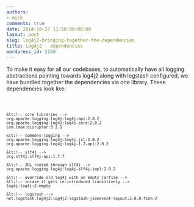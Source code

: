```yaml
---
authors:
- mick
comments: true
date: 2014-10-27 11:50:00+00:00
layout: post
slug: log4j2-bringing-together-the-dependencies
title: Log4j2 - dependencies
wordpress_id: 2150
---
```




To make it easy for all our codebases, to automatically have all logging abstractions pointing towards log4j2 along with logstash configured, we have bundled together the dependencies via one library.
These dependencies look like:

<code>

    &lt;!-- core libraries -->  
    org.apache.logging.log4j:log4j-api:2.0.2  
    org.apache.logging.log4j:log4j-core:2.0.2  
    com.lmax:disruptor:3.2.1  

    &lt;!-- commons-logging -->  
    org.apache.logging.log4j:log4j-jcl:2.0.2  
    org.apache.logging.log4j:log4j-1.2-api:2.0.2  

    &lt;!-- slf4j -->  
    org.slf4j:slf4j-api:1.7.7  

    &lt;!-- JUL routed through slf4j -->  
    org.apache.logging.log4j:log4j-slf4j-impl:2.0.2  

    &lt;!-- override old log4j with an empty jarfile -->  
    &lt;!-- incase it gets re-introduced transitively -->  
    log4j:log4j:2-empty  

    &lt;!-- logstash -->  
    net.logstash.log4j2:log4j2-logstash-jsonevent-layout:3.0.0-finn-2  
</code>
